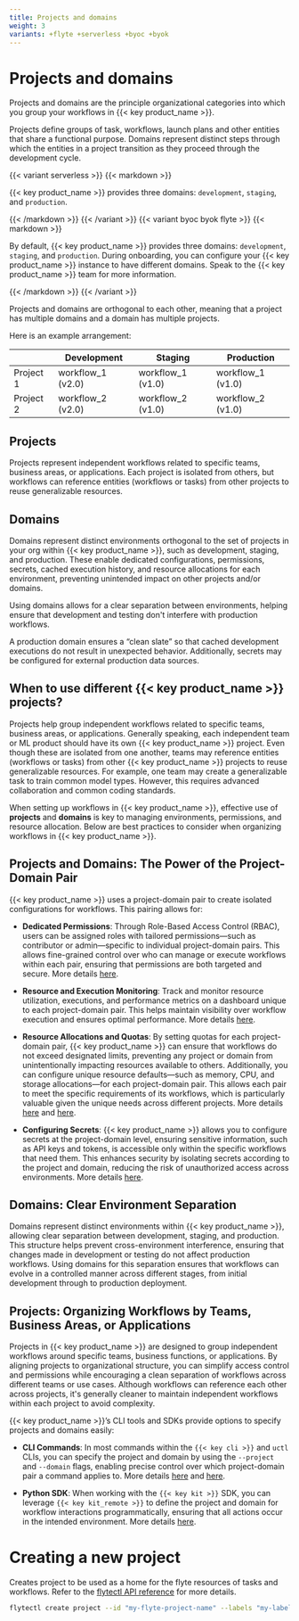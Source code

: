 ```yaml
---
title: Projects and domains
weight: 3
variants: +flyte +serverless +byoc +byok
---
```



# Projects and domains

Projects and domains are the principle organizational categories into which you group your workflows in {{< key product_name >}}.

Projects define groups of task, workflows, launch plans and other entities that share a functional purpose.
Domains represent distinct steps through which the entities in a project transition as they proceed through the development cycle.

{{< variant serverless >}}
{{< markdown >}}

{{< key product_name >}} provides three domains: `development`, `staging`, and `production`.

{{< /markdown >}}
{{< /variant >}}
{{< variant byoc byok flyte >}}
{{< markdown >}}

By default, {{< key product_name >}} provides three domains: `development`, `staging`, and `production`.
During onboarding, you can configure your {{< key product_name >}} instance to have different domains.
Speak to the {{< key product_name >}} team for more information.

{{< /markdown >}}
{{< /variant >}}

Projects and domains are orthogonal to each other, meaning that a project has
multiple domains and a domain has multiple projects.

Here is an example arrangement:

|           | Development       | Staging           | Production        |
|-----------|-------------------|-------------------|-------------------|
| Project 1 | workflow_1 (v2.0) | workflow_1 (v1.0) | workflow_1 (v1.0) |
| Project 2 | workflow_2 (v2.0) | workflow_2 (v1.0) | workflow_2 (v1.0) |


## Projects

Projects represent independent workflows related to specific teams, business
areas, or applications.  Each project is isolated from others, but workflows can
reference entities (workflows or tasks) from other projects to reuse
generalizable resources.


## Domains

Domains represent distinct environments orthogonal to the set of projects in
your org within {{< key product_name >}}, such as development, staging, and production.  These
enable dedicated configurations, permissions, secrets, cached execution history,
and resource allocations for each environment, preventing unintended impact on
other projects and/or domains.

Using domains allows for a clear separation between environments, helping ensure
that development and testing don't interfere with production workflows.

A production domain ensures a “clean slate” so that cached development
executions do not result in unexpected behavior.  Additionally, secrets may be
configured for external production data sources.


## When to use different {{< key product_name >}} projects?

Projects help group independent workflows related to specific teams, business
areas, or applications.  Generally speaking, each independent team or ML product
should have its own {{< key product_name >}} project.  Even though these are isolated from one
another, teams may reference entities (workflows or tasks) from other {{< key product_name >}}
projects to reuse generalizable resources.  For example, one team may create a
generalizable task to train common model types.  However, this requires advanced
collaboration and common coding standards.

When setting up workflows in {{< key product_name >}}, effective use of **projects** and
**domains** is key to managing environments, permissions, and resource
allocation.  Below are best practices to consider when organizing workflows in
{{< key product_name >}}.


## Projects and Domains: The Power of the Project-Domain Pair

{{< key product_name >}} uses a project-domain pair to create isolated configurations for
workflows. This pairing allows for:

* **Dedicated Permissions**: Through Role-Based Access Control (RBAC), users can be assigned roles with tailored permissions—such as contributor or admin—specific to individual project-domain pairs. This allows fine-grained control over who can manage or execute workflows within each pair, ensuring that permissions are both targeted and secure. More details [here](../administration/user-management#custom-roles-and-policies).

* **Resource and Execution Monitoring**: Track and monitor resource utilization, executions, and performance metrics on a dashboard unique to each project-domain pair. This helps maintain visibility over workflow execution and ensures optimal performance. More details [here](../administration/resources).

* **Resource Allocations and Quotas**: By setting quotas for each project-domain pair, {{< key product_name >}} can ensure that workflows do not exceed designated limits, preventing any project or domain from unintentionally impacting resources available to others. Additionally, you can configure unique resource defaults—such as memory, CPU, and storage allocations—for each project-domain pair. This allows each pair to meet the specific requirements of its workflows, which is particularly valuable given the unique needs across different projects. More details [here](../core-concepts/tasks/task-hardware-environment/customizing-task-resources#execution-defaults-and-resource-quotas) and [here](../administration/resources).

* **Configuring Secrets**: {{< key product_name >}} allows you to configure secrets at the project-domain level, ensuring sensitive information, such as API keys and tokens, is accessible only within the specific workflows that need them. This enhances security by isolating secrets according to the project and domain, reducing the risk of unauthorized access across environments. More details [here](managing-secrets).


## Domains: Clear Environment Separation

Domains represent distinct environments within {{< key product_name >}}, allowing clear separation between development, staging, and production. This structure helps prevent cross-environment interference, ensuring that changes made in development or testing do not affect production workflows. Using domains for this separation ensures that workflows can evolve in a controlled manner across different stages, from initial development through to production deployment.


## Projects: Organizing Workflows by Teams, Business Areas, or Applications

Projects in {{< key product_name >}} are designed to group independent workflows around specific teams, business functions, or applications. By aligning projects to organizational structure, you can simplify access control and permissions while encouraging a clean separation of workflows across different teams or use cases. Although workflows can reference each other across projects, it's generally cleaner to maintain independent workflows within each project to avoid complexity.

{{< key product_name >}}’s CLI tools and SDKs provide options to specify projects and domains easily:

* **CLI Commands**: In most commands within the `{{< key cli >}}` and `uctl` CLIs, you can specify the project and domain by using the `--project` and `--domain` flags, enabling precise control over which project-domain pair a command applies to. More details [here](../../api-reference/union-cli) and [here](../../api-reference/uctl-cli).

* **Python SDK**: When working with the `{{< key kit >}}` SDK, you can leverage `{{< key kit_remote >}}` to define the project and domain for workflow interactions programmatically, ensuring that all actions occur in the intended environment. More details [here](union-remote).

# Creating a new project

Creates project to be used as a home for the flyte resources of tasks and workflows.
Refer to the [flytectl API reference](https://docs.flyte.org/projects/flytectl/en/stable/gen/flytectl_create_project.html)
for more details.

```bash
flytectl create project --id "my-flyte-project-name" --labels "my-label=my-project-label"  --description "my-flyte-project-name" --name "my-flyte-project-name"
```
